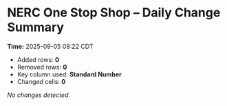 # NERC One Stop Shop – Daily Change Summary
**Time:** 2025-09-05 08:22 CDT

- Added rows: **0**
- Removed rows: **0**
- Key column used: **Standard Number**
- Changed cells: **0**

_No changes detected._